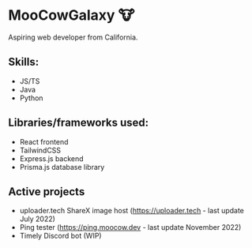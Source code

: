 # MooCowGalaxy 🐮
Aspiring web developer from California.

## Skills:
- JS/TS
- Java
- Python

## Libraries/frameworks used:
- React frontend
- TailwindCSS
- Express.js backend
- Prisma.js database library

## Active projects
- uploader.tech ShareX image host (https://uploader.tech - last update July 2022)
- Ping tester (https://ping.moocow.dev - last update November 2022)
- Timely Discord bot (WIP)
